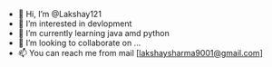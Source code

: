 - 👋 Hi, I’m @Lakshay121
- 👀 I’m interested in devlopment
- 🌱 I’m currently learning java amd python
- 💞️ I’m looking to collaborate on ...
- 📫 You can reach me from mail [lakshaysharma9001@gmail.com]


<!---
Lakshay121/Lakshay121 is a ✨ special ✨ repository because its `README.md` (this file) appears on your GitHub profile.
You can click the Preview link to take a look at your changes.
--->
